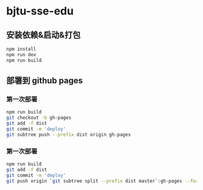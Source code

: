 # bjtu-sse-edu

## 安装依赖&启动&打包

```sh
npm install
npm run dev
npm run build
```

## 部署到 github pages

### 第一次部署

```sh
npm run build
git checkout -b gh-pages
git add -f dist
git commit -m 'deploy'
git subtree push --prefix dist origin gh-pages
```

### 第一次部署

```sh
npm run build
git add -f dist
git commit -m 'deploy'
git push origin `git subtree split --prefix dist master`:gh-pages --force
```
